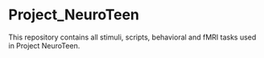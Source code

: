 # Project_NeuroTeen

This repository contains all stimuli, scripts, behavioral and fMRI tasks used in Project NeuroTeen.
